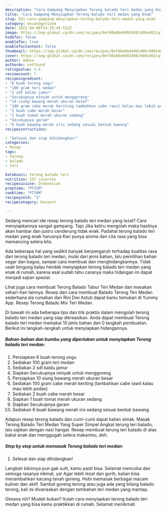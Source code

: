 ```yaml
---
description: "Cara Gampang Menyiapkan Terong balado teri medan yang Enak"
title: "Cara Gampang Menyiapkan Terong balado teri medan yang Enak"
slug: 931-cara-gampang-menyiapkan-terong-balado-teri-medan-yang-enak
category: Uncategorized
date: 2022-04-06T14:19:44.512Z
image: https://img-global.cpcdn.com/recipes/0efd8a66e0d92408/680x482cq70/terong-balado-teri-medan-foto-resep-utama.jpg
hideToc: false
enableToc: true
enableTocContent: false
thumbnail: https://img-global.cpcdn.com/recipes/0efd8a66e0d92408/680x482cq70/terong-balado-teri-medan-foto-resep-utama.jpg
cover: https://img-global.cpcdn.com/recipes/0efd8a66e0d92408/680x482cq70/terong-balado-teri-medan-foto-resep-utama.jpg
author: Admin
authorAv: notfound
ratingvalue: 3.4
reviewcount: 7
recipeingredient:
- "6 buah terong ungu"
- "100 gram teri medan"
- "2 sdt kaldu jamur"
- "Secukupnya minyak untuk menggoreng"
- "10 siung bawang merah ukuran besar"
- "100 gram cabe merah keriting tambahkan cabe rawit kalau mau lebih pedas"
- "2 buah cabe merah besar"
- "1 buah tomat merah ukuran sedang"
- "Secukupnya garam"
- "6 buah bawang merah iris sedang sesuai bentuk bawang"
recipeinstructions:

- "Selesai dan siap dihidangkan!"
categories:
- Resep
tags:
- terong
- balado
- teri

katakunci: terong balado teri 
nutrition: 257 calories
recipecuisine: Indonesian
preptime: "PT32M"
cooktime: "PT39M"
recipeyield: "3"
recipecategory: Dessert

---
```



Sedang mencari ide resep terong balado teri medan yang lezat? Cara menyiapkannya sangat gampang. Tapi Jika keliru mengolah maka hasilnya akan hambar dan justru cenderung tidak enak. Padahal terong balado teri medan yang enak harusnya Kan punya aroma dan cita rasa yang bisa memancing selera kita.


Ada beberapa hal yang sedikit banyak berpengaruh terhadap kualitas rasa dari terong balado teri medan, mulai dari jenis bahan, lalu pemilihan bahan segar dan bagus, sampai cara membuat dan menghidangkannya. Tidak usah bingung kalau hendak menyiapkan terong balado teri medan yang enak di rumah, karena asal sudah tahu caranya maka hidangan ini dapat menjadi sajian spesial.

Lihat juga cara membuat Terong Balado Tabur Teri Medan dan masakan sehari-hari lainnya. Resep dan cara membuat Balado Terong Teri Medan sederhana ala rumahan dari Rini Dwi Astuti dapat kamu temukan di Yummy App. Resep Terong Balado Mix Teri Medan.


Di bawah ini ada beberapa tips dan trik praktis dalam mengolah terong balado teri medan yang siap dikreasikan. Anda dapat membuat Terong balado teri medan memakai 10 jenis bahan dan 0 langkah pembuatan. Berikut ini langkah-langkah untuk menyiapkan hidangannya.

<!--inarticleads1-->

##### Bahan-bahan dan bumbu yang diperlukan untuk menyiapkan Terong balado teri medan:

1. Persiapkan 6 buah terong ungu
1. Sediakan 100 gram teri medan
1. Sediakan 2 sdt kaldu jamur
1. Siapkan Secukupnya minyak untuk menggoreng
1. Persiapkan 10 siung bawang merah ukuran besar
1. Sediakan 100 gram cabe merah keriting (tambahkan cabe rawit kalau mau lebih pedas)
1. Sediakan 2 buah cabe merah besar
1. Siapkan 1 buah tomat merah ukuran sedang
1. Siapkan Secukupnya garam
1. Sediakan 6 buah bawang merah iris sedang sesuai bentuk bawang


Adapun resep terong balado dan cumi-cumi dapat kalian simak. Masak Terong Balado Teri Medan Yang Super Simpel Angkat terung teri balado, lalu sajikan dengan nasi hangat. Resep membuat terung teri balado di atas bakal enak dan menggugah selera makanmu, deh. 

<!--inarticleads2-->

##### Step by step untuk memasak Terong balado teri medan:


1. Selesai dan siap dihidangkan!

Langkah bikinnya pun gak sulit, kamu pasti bisa. Selamat mencoba dan semoga rasanya nikmat, ya! Agar lebih lezat dan gurih, kalian bisa menambahkan kacang tanah goreng. Hobi memasak berbagai macam kuliner dan aktif. Sambal goreng terong atau juga ada yang bilang balado terong, kali ini divariaskan dengan tambahan teri medan yang mantap. 

Gimana nih? Mudah bukan? Itulah cara menyiapkan terong balado teri medan yang bisa kamu praktikkan di rumah. Selamat menikmati
